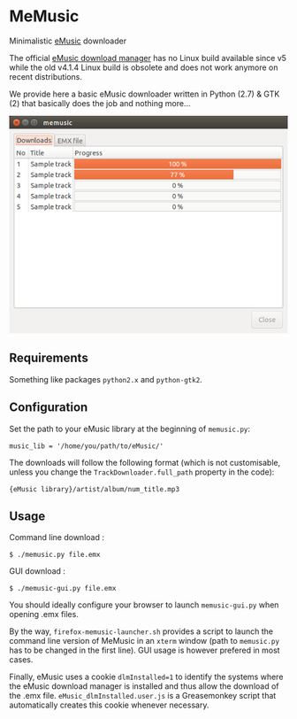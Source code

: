 # MeMusic
Minimalistic [eMusic](http://www.emusic.com) downloader

The official [eMusic download manager](http://www.emusic.com/info/download-manager-6/) has no Linux build available since v5 while the old v4.1.4 Linux build is obsolete and does not work anymore on recent distributions.

We provide here a basic eMusic downloader written in Python (2.7) & GTK (2) that basically does the job and nothing more...

![Snapshot of the GUI](/img/snap.png)

## Requirements

Something like packages `python2.x` and `python-gtk2`.

## Configuration

Set the path to your eMusic library at the beginning of `memusic.py`:
```
music_lib = '/home/you/path/to/eMusic/'
```

The downloads will follow the following format (which is not customisable, unless you change the `TrackDownloader.full_path` property in the code):
```
{eMusic library}/artist/album/num_title.mp3
```

## Usage

Command line download :
```
$ ./memusic.py file.emx
```

GUI download :
```
$ ./memusic-gui.py file.emx
```

You should ideally configure your browser to launch `memusic-gui.py` when opening .emx files.

By the way, `firefox-memusic-launcher.sh` provides a script to launch the command line version of MeMusic in an `xterm` window (path to `memusic.py` has to be changed in the first line). GUI usage is however prefered in most cases.

Finally, eMusic uses a cookie `dlmInstalled=1` to identify the systems where the eMusic download manager is installed and thus allow the download of the .emx file. `eMusic_dlmInstalled.user.js` is a Greasemonkey script that automatically creates this cookie whenever necessary.
